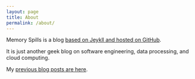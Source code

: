 ```yaml
---
layout: page
title: About
permalink: /about/
---
```


Memory Spills is a blog [based on Jeykll and hosted on GitHub](https://github.com/ouyi/ouyi.github.io).

It is just another geek blog on software engineering, data processing, and cloud computing.

My [previous blog posts are here](https://ouyi-cs.blogspot.com).

